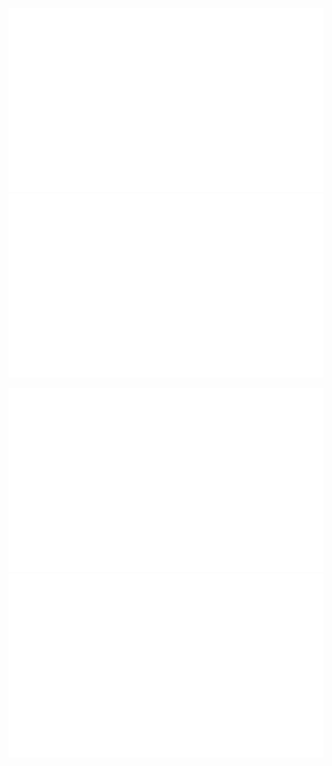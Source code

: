 ![](https://raw.githubusercontent.com/SirBloberto/github-stats/master/generated/overview.svg#gh-dark-mode-only)
![](https://raw.githubusercontent.com/SirBloberto/github-stats/master/generated/overview.svg#gh-light-mode-only)

![](https://raw.githubusercontent.com/SirBloberto/github-stats/master/generated/languages.svg#gh-dark-mode-only)
![](https://raw.githubusercontent.com/SirBloberto/github-stats/master/generated/languages.svg#gh-light-mode-only)

